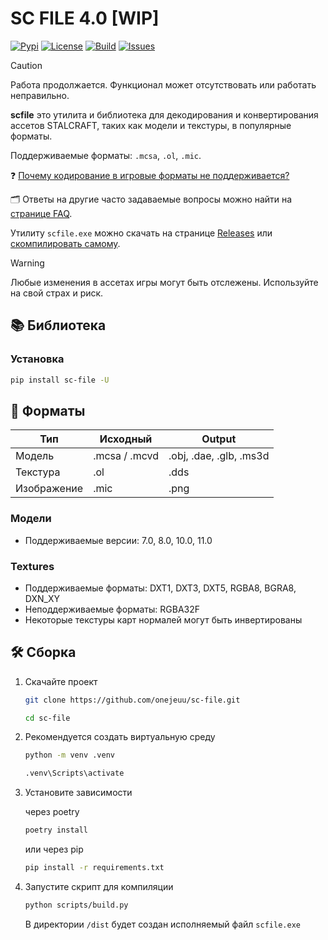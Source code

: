 # SC FILE 4.0 [WIP]

[![Pypi](https://img.shields.io/pypi/v/sc-file.svg)](https://pypi.org/project/sc-file)
[![License](https://img.shields.io/github/license/onejeuu/sc-file)](https://opensource.org/licenses/MIT)
[![Build](https://img.shields.io/github/actions/workflow/status/onejeuu/sc-file/build.yml)](https://github.com/onejeuu/sc-file/actions/workflows/build.yml)
[![Issues](https://img.shields.io/github/issues/onejeuu/sc-file)](https://github.com/onejeuu/sc-file/issues)

> [!CAUTION]
> Работа продолжается. Функционал может отсутствовать или работать неправильно.

**scfile** это утилита и библиотека для декодирования и конвертирования ассетов STALCRAFT, таких как модели и текстуры, в популярные форматы.

Поддерживаемые форматы: `.mcsa`, `.ol`, `.mic`.

❓ [Почему кодирование в игровые форматы не поддерживается?](https://github.com/onejeuu/sc-file/blob/4.0-dev/FAQ_RU.md#%D0%B2-%D0%BA%D0%B0%D0%BA-%D0%B7%D0%B0%D0%BA%D0%BE%D0%B4%D0%B8%D1%80%D0%BE%D0%B2%D0%B0%D1%82%D1%8C-%D1%84%D0%B0%D0%B9%D0%BB-%D0%BE%D0%B1%D1%80%D0%B0%D1%82%D0%BD%D0%BE-%D0%B2-%D1%84%D0%BE%D1%80%D0%BC%D0%B0%D1%82-%D0%B8%D0%B3%D1%80%D1%8B)

🗂 Ответы на другие часто задаваемые вопросы можно найти на [странице FAQ](FAQ_RU.md).

Утилиту `scfile.exe` можно скачать на странице [Releases](https://github.com/onejeuu/sc-file/releases) или [скомпилировать самому](https://github.com/onejeuu/sc-file/blob/4.0-dev/README_RU.md#%EF%B8%8F-%D1%81%D0%B1%D0%BE%D1%80%D0%BA%D0%B0).

> [!WARNING]
> Любые изменения в ассетах игры могут быть отслежены. Используйте на свой страх и риск.

## 📚 Библиотека

### Установка

```bash
pip install sc-file -U
```

## 📁 Форматы

| Тип         | Исходный      | Output                  |
| ----------- | ------------- | ----------------------- |
| Модель      | .mcsa / .mcvd | .obj, .dae, .glb, .ms3d |
| Текстура    | .ol           | .dds                    |
| Изображение | .mic          | .png                    |

### Модели

- Поддерживаемые версии: 7.0, 8.0, 10.0, 11.0

### Textures

- Поддерживаемые форматы: DXT1, DXT3, DXT5, RGBA8, BGRA8, DXN_XY
- Неподдерживаемые форматы: RGBA32F
- Некоторые текстуры карт нормалей могут быть инвертированы

## 🛠️ Сборка

1. Скачайте проект

   ```bash
   git clone https://github.com/onejeuu/sc-file.git
   ```

   ```bash
   cd sc-file
   ```

2. Рекомендуется создать виртуальную среду

   ```bash
   python -m venv .venv
   ```

   ```bash
   .venv\Scripts\activate
   ```

3. Установите зависимости

   через poetry

   ```bash
   poetry install
   ```

   или через pip

   ```bash
   pip install -r requirements.txt
   ```

4. Запустите скрипт для компиляции

   ```bash
   python scripts/build.py
   ```

   В директории `/dist` будет создан исполняемый файл `scfile.exe`
